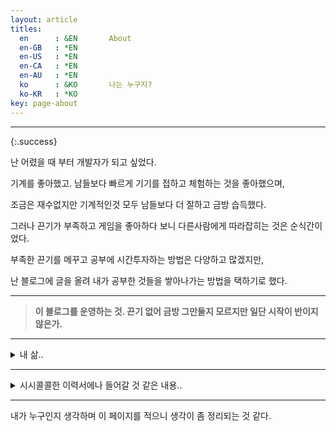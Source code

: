 ```yaml
---
layout: article
titles:
  en      : &EN       About
  en-GB   : *EN
  en-US   : *EN
  en-CA   : *EN
  en-AU   : *EN
  ko      : &KO       나는 누구지?
  ko-KR   : *KO
key: page-about
---
```


------

{:.success}

난 어렸을 때 부터 개발자가 되고 싶었다.



기계를 좋아했고. 남들보다 빠르게 기기를 접하고 체험하는 것을 좋아했으며,

조금은 재수없지만 기계적인것 모두 남들보다 더 잘하고 금방 습득했다.

그러나 끈기가 부족하고 게임을 좋아하다 보니 다른사람에게 따라잡히는 것은 순식간이었다.

부족한 끈기를 메꾸고 공부에 시간투자하는 방법은 다양하고 많겠지만,

난 블로그에 글을 올려 내가 공부한 것들을 쌓아나가는 방법을 택하기로 했다.

------

> **이 블로그를 운영하는 것. 끈기 없어 금방 그만둘지 모르지만 일단 시작이 반이지 않은가.**

------

<details markdown="1">
  <summary>내 삶..</summary>
------

## 초등학생.

메이플스토리 듀프버그 등 게임 핵을 손보며 C언어를 접했다.

이때는 C언어가 뭔지 모르고 문법도 모른채 값을 바꾸고 이것저것 건드려 보았다.

------

## 중학생.

게임 프리서버를 열어 운영하려 했으나, 사교성과 말솜씨가 젬병이라 실패.

오래 전 삼촌이 맞춰줬던 느려 터진 컴퓨터를 붙잡고 최적화 하는데 혈안이 되어 한달에 두번 이상 포멧했다.

이 때는 조각모음을 그렇게 많이 하지 않을 수가 없었다. 지금 생각 해보면 조각모음 하는데 8시간. 빨라지는 건 단 몇초. 왜 그딴 짓을 했는지 모르겠다.

부모님께 조르고 졸라 컴퓨터를 구입.

조립식으로 하나하나 부품을 사서 집에 박스 열몇개를 널부려 놓고 조립했다.

모든것이 완벽했다. 내가 성공적으로 조립했다고 생각했고 선까지 정리하고 부팅했으나 켜지지 않았다. 결국 동네 컴퓨터가게로 들고갔다.

메모리 초기불량. 아직도 이건 내가 해결 할 수 있는 문제가 아니었다고 자위한다.

우리나라 최신폰으로 감압식 터치폰이 떠오르던 시절 친구의 아이팟 터치를 사용해보았다.

아이폰이 있다는 사실을 알고 아이폰으로 바꾸게 되었다.

예약구매로 아이폰을 구매하여 사용해 보았는데 각종 앱들이 눈에 들어왔다.

구글 플레이스토어가 많이 활성화 되지 않고 앱스토어가 활성화 되어 있던 시절.

통신사가 만들어 놓은 앱 이외의 다양한 앱을 설치할 수 있다는 점에 놀랐다.

이때부터 앱 개발자가 되는 것이 꿈이 되었다.

대학생 들이나 볼 것 같은 C언어 책을 사서 보기 시작했다. 어디서 봤나 했더니 메이플스토리 핵 쓸 때 봤었다.

------

## 고등학생.

아이폰도 있겠다 아이폰 앱을 만들려고 여러 책을 사서 보기 시작했다.

그런데 아이폰 앱 개발은 맥이 있어야 한다는 사실. 해킨토시를 접했다.

해킨토시를 하려 매우 발버둥 쳤으나 몇일 몇시간 컴퓨터 앞에서 검은화면 흰글씨 보며 한숨 푹푹쉬는 내 모습을 보고 가족들이 궁금해했다.

학교 공부도 열심히 안하는데 그런 기술이라도 배우라고 아버지가 맥을 사 주셨다.

그렇다. 결국 해킨토시는 못했다.

클래스, 구조체, 객체, 인스턴스 알수없는 말들이 머릿속을 휘저었다.

그렇게 한동안 몇권의 책들을 읽고 또 읽었으나 결국 앱은 따라하기 정도만 했었다.

그러다 고2 가을 쯤 대학교를 가야 겠다는 생각이 들어 수학 과외 선생님 말을 듣고 엄청 공부하기 시작했다.

수학과외선생님은 말했다. 수리 가형은 힘들것 같고 나형으로 수능보자.

사인코사인탄젠트 이런건 대학가면 잘 쓰지도 않으니까 다 접어두고 나형 점수 나오게 집중하자고 했다. *(인생에서 손에 꼽는 후회1)*

지금와서 든 생각이지만 이때 기초부터 다졌어야 했다. 수학 과외 선생님은 공대가 아니었다.

고3 4월즈음 고3 반 친구들과 나만 별로 친해지지 못한 느낌을 받았다.

롤 계정을 만들고 처음 롤을 해봤다. *(인생에서 손에 꼽는 후회2)*

이때도 시작하지 말았어야 했다. 절망의 시작이다.

------

## 대학생.

과가 게임공학과 인지라 별 생각없이 들어온 사람이 많았다.

난 게임공학과에서 게임을 만들기를 원하는 -나와 비슷한- 친구들과 어울려 다녔다.

과내 연구 동아리(MAGC)에 가입했고 처음으로 형들과 대화를 하고 규칙에 맞춰 하는 사회생활?을 경험했다.

이 때는 공부도 열심히 하지 않았고 술도 많이 마시지 않았는데 뭘 했나 싶다. *(인생에서 손에 꼽는 후회3)*

게임인가? 게임인가보다.

------

## 군대.

군대는 춘천에 있는 곳. 102보충대를 통해 들어간 12보급대대였다.

102 보충대로 지원업무를 가 매주 장병 1000~1500명에게 군복을 나눠주는 일을 했다.

지금은 없어졌지만.

여태 살아온 내용을 보면 알겠지만, 사교성이 매우 부족하다.

그래서인지 동기들과 사이가 좋지 못했다. 선 후임간에는 모르겠다.

전역하고도 후임이었던 친구와 만난적이 있으니 그리 나쁘진 않았을지도.

아무튼 난 운동하고 활발한 동기들과 다르게 시간이 나면 책을 보거나 행정반에 들어가 컴퓨터를 가지고 놀았다.

사실 컴퓨터로 놀만한게 없었다. 인터넷도 인트라넷이고, 보안담당관은 인트라넷에 있는 이클립스와 jdk를 설치하지 못하게 했다.

물어보지 말고 설치해서 갖고놀걸. *(군생 후회)*

아무튼 VBA를 만지면서 그런 어떤 컴퓨터적인 그런 사고를 잊지 않았고 충분히 남는시간을 즐겁게 보냈던것 같다.

------

## 다시 대학생.

대학생이 되고 나서 제일 친했던 친구가 첫 연애를 만들어 줬고 지금까지 연애중이다.

근데 웃긴건 그 제일 친했던 친구가 원수처럼 되어 버렸다는 것.

사실 그 친구랑 경쟁하면서 또는 대화하면서 전공적으로 습득한 것이 엄청나다.

그리고 군대에서 간부가 싫어 진 것 처럼 교수님들이 싫어지기 시작했다.

4학년 2학기 단 한 학기만 마치면 졸업인 것을 학교가 가기 싫어 휴학했다.

이때 휴학하면서 장학금 180만원이 날아갔다. *(인생에서 손에 꼽는 후회4)*

그리고 아무것도 할 수 있는게 없다는 사실을 깨닫고.

현재 다시 복학하여 반학기를 다니고 코스모스 졸업 예정이다.

그리고 교수님이 싫어지기 시작 한 후부터 지금까지 나한테 발전이 별로 없다는 사실을 깨닫고 블로그를 만들었다.

------

> 조금 논 시간들이 커졌지만.
>
> 다른 열심히 공부하는 사람들 처럼만큼 만 이라도.
>
> 내가 열심히 하길.
>
> 이걸 읽으셨다면, 재미없는 글 읽어주셔서 감사합니다.

</details>

------



<details markdown="1">
<summary>시시콜콜한 이력서에나 들어갈 것 같은 내용..</summary>

| 내 이름 |               |
| ------- | ------------- |
| 한글    | 박 상훈       |
| 영문    | SangHoon Park |
| 한자    | 朴相勳        |



| 연락      |                                         |
| --------- | --------------------------------------- |
| 폰        | 010 - 3330 - 5502                       |
| 이메일    | krpsh1@gmail.com                        |
| KakaoTalk | iphonegs                                |
| Steam     | https://steamcommunity.com/id/iPhoneGS/ |



| 병역          |                                            |
| ------------- | ------------------------------------------ |
| 14.02 ~ 15.11 | 일반물자 저장관리(군수지원) 병장 만기 제대 |



| 학교          |                            |
| ------------- | -------------------------- |
| 07.03 ~ 10.02 | 수원 동성중학교 졸업       |
| 10.03 ~ 13.02 | 수원 유신 고등학교 졸업    |
| 13.03 ~ 19.08 | 배재대학교 게임공학과 졸업 |



| 학교 활동 내용 |                                                     |
| -------------- | --------------------------------------------------- |
| 13.03 ~ 19.07  | 학과 내 연구 동아리 활동(MAGC)                      |
| 16.10          | 제 4회 전국 대학생 앱 개발 챌린지 (K-Hackaton) 결선 |
| 16.11          | 배재대학교 기술창업 경진대회                        |
| 17.09 ~ 17.12  | 교내 스타롤 매니지먼트 튜터                         |
| 17.09 ~ 18.02  | LINC+ 동아리 팀장                                   |
| 18.01          | 한국컴퓨터 정보학회 동계학술대회 논문               |
| 18.01 ~ 18.03  | 학과 내 연구 동아리 팀장                            |



| 수상 내용 |                                                         |
| --------- | ------------------------------------------------------- |
| 16.07     | 성적 우수 장학금                                        |
| 16.10     | IT 인재양성 장학금                                      |
| 16.10     | 제 4회 전국 대학생 앱 개발 챌린지(K-Hackaton) 이사장 상 |
| 17.12     | 스타롤 매니지먼트 튜터 장학금                           |
| 18.01     | 동계학술대회 우수논문 상                                |
| 18.03     | 성적 전액 장학금                                        |



| 사용 경험  |                                      |
| ---------- | ------------------------------------ |
| 언어       | C/C++, C#, Java, Swift               |
| 게임 엔진  | Unity3D                              |
| 라이브러리 | NGUI, Photon Unity Network, Firebase |
| 툴         | Visual Studio, Xcode, Eclipse        |

</details>

------

내가 누구인지 생각하며 이 페이지를 적으니 생각이 좀 정리되는 것 같다.